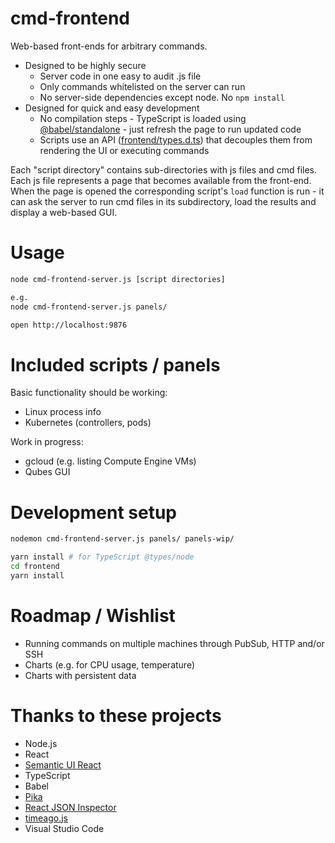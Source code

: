 # cmd-frontend

Web-based front-ends for arbitrary commands.

* Designed to be highly secure
  * Server code in one easy to audit .js file
  * Only commands whitelisted on the server can run
  * No server-side dependencies except node. No `npm install`
* Designed for quick and easy development
  * No compilation steps - TypeScript is loaded using [@babel/standalone](https://babeljs.io/docs/en/babel-standalone) - just refresh the page to run updated code
  * Scripts use an API ([frontend/types.d.ts](frontend/types.d.ts)) that decouples them from rendering the UI or executing commands

Each "script directory" contains sub-directories with js files and cmd files. Each js file represents a page that becomes available from the front-end. When the page is opened the corresponding script's `load` function is run - it can ask the server to run cmd files in its subdirectory, load the results and display a web-based GUI.

# Usage

```bash
node cmd-frontend-server.js [script directories]

e.g.
node cmd-frontend-server.js panels/

open http://localhost:9876
```



# Included scripts / panels

Basic functionality should be working:

* Linux process info
* Kubernetes (controllers, pods)

Work in progress:

* gcloud (e.g. listing Compute Engine VMs)
* Qubes GUI

# Development setup

```bash
nodemon cmd-frontend-server.js panels/ panels-wip/
```

```bash
yarn install # for TypeScript @types/node
cd frontend
yarn install
```

# Roadmap / Wishlist

* Running commands on multiple machines through PubSub, HTTP and/or SSH
* Charts (e.g. for CPU usage, temperature)
* Charts with persistent data


# Thanks to these projects

* Node.js
* React
* [Semantic UI React](https://react.semantic-ui.com/)
* TypeScript
* Babel
* [Pika](https://www.pika.dev)
* [React JSON Inspector](https://github.com/Lapple/react-json-inspector)
* [timeago.js](https://github.com/hustcc/timeago.js)
* Visual Studio Code